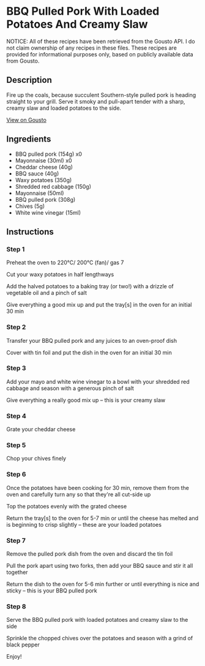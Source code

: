 # BBQ Pulled Pork With Loaded Potatoes And Creamy Slaw

NOTICE: All of these recipes have been retrieved from the Gousto API. I do not claim ownership of any recipes in these files. These recipes are provided for informational purposes only, based on publicly available data from Gousto.

## Description

Fire up the coals, because succulent Southern-style pulled pork is heading straight to your grill. Serve it smoky and pull-apart tender with a sharp, creamy slaw and loaded potatoes to the side.

[View on Gousto](https://www.gousto.co.uk/recipes/cookbook/bbq-pulled-pork-with-loaded-potatoes-and-creamy-slaw)

## Ingredients

- BBQ pulled pork (154g) x0
- Mayonnaise (30ml) x0
- Cheddar cheese (40g)
- BBQ sauce (40g)
- Waxy potatoes (350g)
- Shredded red cabbage (150g)
- Mayonnaise (50ml)
- BBQ pulled pork (308g)
- Chives (5g)
- White wine vinegar (15ml)

## Instructions


### Step 1

Preheat the oven to 220°C/ 200°C (fan)/ gas 7

Cut your waxy potatoes in half lengthways

Add the halved potatoes to a baking tray (or two!) with a drizzle of vegetable oil and a pinch of salt

Give everything a good mix up and put the tray[s] in the oven for an initial 30 min


### Step 2

Transfer your BBQ pulled pork and any juices to an oven-proof dish

Cover with tin foil and put the dish in the oven for an initial 30 min


### Step 3

Add your mayo and white wine vinegar to a bowl with your shredded red cabbage and season with a generous pinch of salt

Give everything a really good mix up – this is your creamy slaw


### Step 4

Grate your cheddar cheese


### Step 5

Chop your chives finely


### Step 6

Once the potatoes have been cooking for 30 min, remove them from the oven and carefully turn any so that they're all cut-side up

Top the potatoes evenly with the grated cheese

Return the tray[s] to the oven for 5-7 min or until the cheese has melted and is beginning to crisp slightly – these are your loaded potatoes


### Step 7

Remove the pulled pork dish from the oven and discard the tin foil

Pull the pork apart using two forks, then add your BBQ sauce and stir it all together

Return the dish to the oven for 5-6 min further or until everything is nice and sticky – this is your BBQ pulled pork

### Step 8

Serve the BBQ pulled pork with loaded potatoes and creamy slaw to the side

Sprinkle the chopped chives over the potatoes and season with a grind of black pepper

Enjoy!

